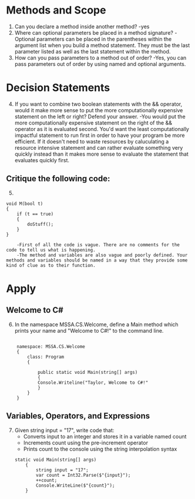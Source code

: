 # Methods and Scope

1. Can you declare a method inside another method?
		-yes
2.  Where can optional parameters be placed in a method signature?
		-Optional parameters can be placed in the parentheses within the argument list when you build a method statement. They must be the last parameter listed as well as the last statement within the method.
3. How can you pass parameters to a method out of order?
		-Yes, you can pass parameters out of order by using named and optional arguments.

# Decision Statements

4. If you want to combine two boolean statements with the && operator, would it make more sense to put the more computationally expensive statement on the left or right? Defend your answer.
		-You would put the more computationally expensive statement on the right of the && operator as it is evaluated second. You'd want the least computationally impactful statement to run first in order to have your program be more efficient. If it doesn't need to waste resources by caluculating a resource intensive statement and can rather evaluate something very quickly instead than it makes more sense to evaluate the statement that evaluates quickly first.

## Critique the following code:
5. 

    void M(bool t)
    {
        if (t == true)
        {
            doStuff();
        }
    }

		-First of all the code is vague. There are no comments for the code to tell us what is happening.
		-The method and variables are also vague and poorly defined. Your methods and variables should be named in a way that they provide some kind of clue as to their function.
	

# Apply

## Welcome to C#

6.  In the namespace MSSA.CS.Welcome, define a Main method which prints your name and "Welcome to C#!" to the command line.
```
	
	namespace: MSSA.CS.Welcome
	{	
		class: Program
		{
	
			public static void Main(string[] args)
			{
			Console.Writeline("Taylor, Welcome to C#!"
			}
		}	
	}
```	
## Variables, Operators, and Expressions

7. Given string input = "17", write code that:
	- Converts input to an integer and stores it in a variable named count
	- Increments count using the pre-increment operator
	- Prints count to the console using the string interpolation syntax
	```
	static void Main(string[] args)
        {
            string input = "17";
            var count = Int32.Parse($"{input}");
            ++count;
            Console.WriteLine($"{count}");
        }